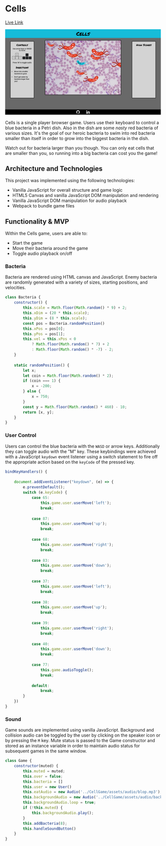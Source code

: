 # Cells
[Live Link](https://baustgen.github.io/CellGame/)

![screenshot of live game](./assets/images/SampleShot.png)

Cells is a single player browser game. Users use their keyboard to control a blue bacteria in a Petri dish. Also in the dish are some *nasty* red bacteria of various sizes. It's the goal of our heroic bacteria to swim into red bacteria smaller than itself in order to grow into the biggest bacteria in the dish.

Watch out for bacteria larger than you though. You can only eat cells that are smaller than you, so running into a big bacteria can cost you the game!

## Architecture and Technologies

This project was implemented using the following technologies:

- Vanilla JavaScript for overall structure and game logic
- HTML5 Canvas and vanilla JavaScript DOM manipulation and rendering
- Vanilla JavaScript DOM manipulation for audio playback
- Webpack to bundle game files

## Functionality & MVP

Within the Cells game, users are able to:

- Start the game
- Move their bacteria around the game
- Toggle audio playback on/off

### Bacteria

Bacteria are rendered using HTML canvas and JavaScript. Enemy bacteria are randomly generated with a variety of sizes, starting positions, and velocities. 

```javascript
class Bacteria {
    constructor() {
        this.scale = Math.floor(Math.random() * 9) + 2;
        this.xDim = (20 * this.scale);
        this.yDim = (8 * this.scale);
        const pos = Bacteria.randomPosition()
        this.xPos = pos[0];
        this.yPos = pos[1];
        this.vel = this.xPos < 0 
            ? Math.floor(Math.random() * 7) + 2 
            : Math.floor(Math.random() * -7) - 2;
    }

    static randomPosition() {
        let x;
        let coin = Math.floor(Math.random() * 2);
        if (coin === 1) {
            x = -200;
        } else {
            x = 750;
        }
        const y = Math.floor(Math.random() * 460) - 10;
        return [x, y];
    }
}
```

### User Control

Users can control the blue bacteria with the `WASD` or arrow keys. Additionally they can toggle audio with the "M" key. These keybindings were achieved with a JavaScript `keydown` event listener using a switch statement to fire off the appropriate action based on the `keyCode` of the pressed key.

```javascript
bindKeyHandlers() {

    document.addEventListener("keydown", (e) => {
        e.preventDefault();
        switch (e.keyCode) {
            case 65:
                this.game.user.userMove('left');
                break;
        
            case 87:
                this.game.user.userMove('up');
                break;
        
            case 68:
                this.game.user.userMove('right');
                break;
        
            case 83:
                this.game.user.userMove('down');
                break;
        
            case 37:
                this.game.user.userMove('left');
                break;
        
            case 38:
                this.game.user.userMove('up');
                break;
        
            case 39:
                this.game.user.userMove('right');
                break;
        
            case 40:
                this.game.user.userMove('down');
                break;
        
            case 77:
                this.game.audioToggle();
                break;
        
            default:
                break;
        }
    })
}
```


### Sound

Game sounds are implemented using vanilla JavaScript. Background and collision audio can be toggled by the user by clicking on the speaker icon or by pressing the `M` key. Mute status is passed to the Game constructor and stored as an instance variable in order to maintain audio status for subsequent games in the same window.

```javascript
class Game {
    constructor(muted) {
        this.muted = muted;
        this.over = false;
        this.bacteria = []
        this.user = new User()
        this.eatAudio = new Audio('../CellGame/assets/audio/blop.mp3');
        this.backgroundAudio = new Audio('../CellGame/assets/audio/background.mp3');
        this.backgroundAudio.loop = true;
        if (!this.muted) {
            this.backgroundAudio.play();
        }
        this.addBacteria(8);
        this.handleSoundButton()
    }
}
```